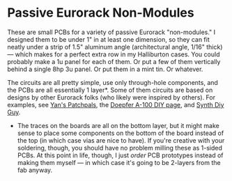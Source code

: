 # Passive Eurorack Non-Modules

These are small PCBs for a variety of passive Eurorack "non-modules." I designed them to be under 1" in at least one dimension, so they can fit neatly under a strip of 1.5" aluminum angle (architectural angle, 1/16" thick) — which makes for a perfect extra row in my Halliburton cases. You could probably make a 1u panel for each of them. Or put a few of them vertically behind a single 8hp 3u panel. Or put them in a mint tin. Or whatever.

The circuits are all pretty simple, use only through-hole components, and the PCBs are all essentially 1 layer*. Some of them circuits are based on designs by other Eurorack folks (who likely were inspired by others). For examples, see [Yan's Patchpals](https://www.youtube.com/channel/UChDo3AJkkG8NR5XDoN58YQw), the [Doepfer A-100 DIY page](http://www.doepfer.de/DIY/a100_diy.htm), and [Synth Diy Guy](https://www.youtube.com/channel/UCaTca38SJErVLsfYkrg2R9w).

* The traces on the boards are all on the bottom layer, but it might make sense to place some components on the bottom of the board instead of the top (in which case vias are nice to have). If you're creative with your soldering, though, you should have no problem milling these as 1-sided PCBs. At this point in life, though, I just *order* PCB prototypes instead of making them myself — in which case it's going to be 2-layers from the fab anyway.
